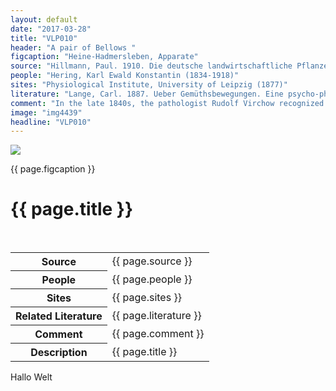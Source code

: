 ```yaml
---
layout: default
date: "2017-03-28"
title: "VLP010"
header: "A pair of Bellows "
figcaption: "Heine-Hadmersleben, Apparate"
source: "Hillmann, Paul. 1910. Die deutsche landwirtschaftliche Pflanzenzucht. Berlin: Deutsche Landwirtschafts-Gesellschaft"
people: "Hering, Karl Ewald Konstantin (1834-1918)"
sites: "Physiological Institute, University of Leipzig (1877)"
literature: "Lange, Carl. 1887. Ueber Gemüthsbewegungen. Eine psycho-physiologische Studie. Leipzig: Thomas"
comment: "In the late 1840s, the pathologist Rudolf Virchow recognized that most of the cells in the brain could be categorized into two distinct groups."
image: "img4439"
headline: "VLP010"
---
```


<div class="figure">
		<img src="images/{{ page.image }}.jpg" width="auto" height="auto" class="fig" />
		<p class="figcaption">{{ page.figcaption }}</p>
	</div>
	<div class="head">
		<h1>{{ page.title }}</h1>
	 </div> <br clear="all" />
</div> <!-- topsection -->

<table>
	<tr>
		<th>Source</th>
		<td>
			{{ page.source }}
		</td>
	</tr><tr>
			  <th>People</th><td>{{ page.people }}</td>
	</tr><tr>
			  <th>Sites</th><td>{{ page.sites }}</td>
	</tr><tr>
			  <th>Related Literature</th><td>{{ page.literature }}</td>
	</tr><tr>
			  <th>Comment</th><td>{{ page.comment }}</td>
	</tr><tr>
			  <th>Description</th><td>{{ page.title }}</td>
	</tr>
				
</table> <p>Hallo Welt</p>